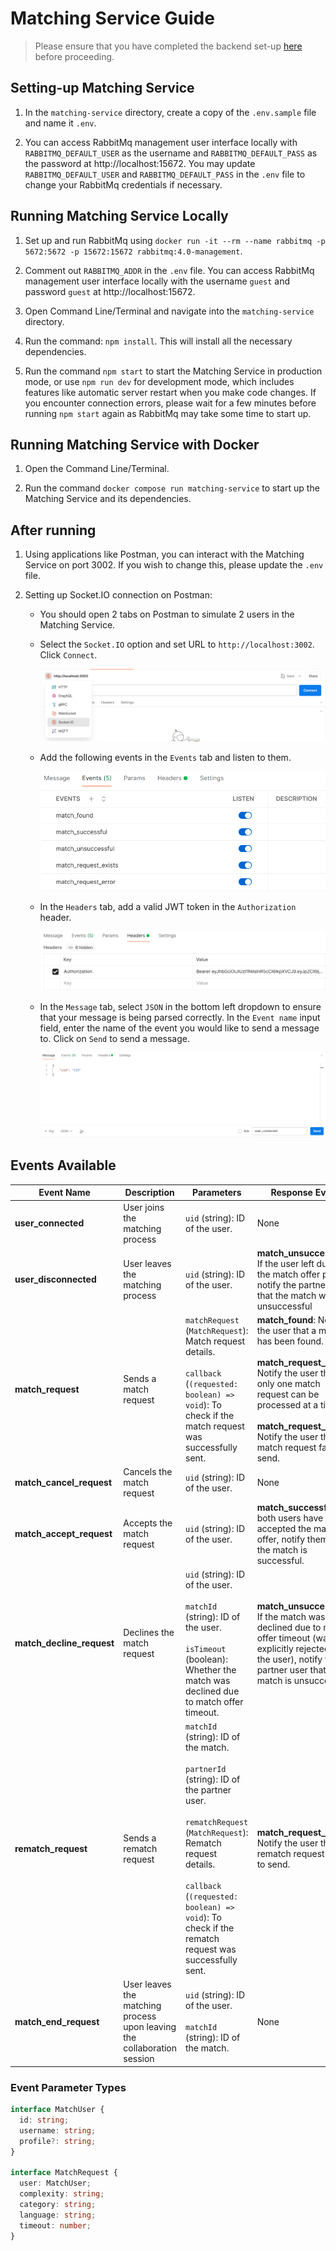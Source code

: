 # Matching Service Guide

> Please ensure that you have completed the backend set-up [here](../README.md) before proceeding.

## Setting-up Matching Service

1. In the `matching-service` directory, create a copy of the `.env.sample` file and name it `.env`.

2. You can access RabbitMq management user interface locally with `RABBITMQ_DEFAULT_USER` as the username and `RABBITMQ_DEFAULT_PASS` as the password at http://localhost:15672. You may update `RABBITMQ_DEFAULT_USER` and `RABBITMQ_DEFAULT_PASS` in the `.env` file to change your RabbitMq credentials if necessary.

## Running Matching Service Locally

1. Set up and run RabbitMq using `docker run -it --rm --name rabbitmq -p 5672:5672 -p 15672:15672 rabbitmq:4.0-management`.

2. Comment out `RABBITMQ_ADDR` in the `.env` file. You can access RabbitMq management user interface locally with the username `guest` and password `guest` at http://localhost:15672.

3. Open Command Line/Terminal and navigate into the `matching-service` directory.

4. Run the command: `npm install`. This will install all the necessary dependencies.

5. Run the command `npm start` to start the Matching Service in production mode, or use `npm run dev` for development mode, which includes features like automatic server restart when you make code changes. If you encounter connection errors, please wait for a few minutes before running `npm start` again as RabbitMq may take some time to start up.

## Running Matching Service with Docker

1. Open the Command Line/Terminal.

2. Run the command `docker compose run matching-service` to start up the Matching Service and its dependencies.

## After running

1. Using applications like Postman, you can interact with the Matching Service on port 3002. If you wish to change this, please update the `.env` file.

2. Setting up Socket.IO connection on Postman:

   - You should open 2 tabs on Postman to simulate 2 users in the Matching Service.

   - Select the `Socket.IO` option and set URL to `http://localhost:3002`. Click `Connect`.

     ![image1.png](./docs/images/postman-setup1.png)

   - Add the following events in the `Events` tab and listen to them.

     ![image2.png](./docs/images/postman-setup2.png)

   - In the `Headers` tab, add a valid JWT token in the `Authorization` header.

     ![image3.png](./docs/images/postman-setup3.png)

   - In the `Message` tab, select `JSON` in the bottom left dropdown to ensure that your message is being parsed correctly. In the `Event name` input field, enter the name of the event you would like to send a message to. Click on `Send` to send a message.

     ![image4.png](./docs/images/postman-setup4.png)

## Events Available

| Event Name                | Description                                                             | Parameters                                                                                                                                                                                                                                                                    | Response Event                                                                                                                                                                                                                                                    |
| ------------------------- | ----------------------------------------------------------------------- | ----------------------------------------------------------------------------------------------------------------------------------------------------------------------------------------------------------------------------------------------------------------------------- | ----------------------------------------------------------------------------------------------------------------------------------------------------------------------------------------------------------------------------------------------------------------- |
| **user_connected**        | User joins the matching process                                         | `uid` (string): ID of the user.                                                                                                                                                                                                                                               | None                                                                                                                                                                                                                                                              |
| **user_disconnected**     | User leaves the matching process                                        | `uid` (string): ID of the user.                                                                                                                                                                                                                                               | **match_unsuccessful**: If the user left during the match offer phase, notify the partner user that the match was unsuccessful                                                                                                                                    |
| **match_request**         | Sends a match request                                                   | `matchRequest` (`MatchRequest`): Match request details. <br><br> `callback` (`(requested: boolean) => void`): To check if the match request was successfully sent.                                                                                                            | **match_found**: Notify the user that a match has been found. <br><br> **match_request_exists**: Notify the user that only one match request can be processed at a time. <br><br> **match_request_error**: Notify the user that the match request failed to send. |
| **match_cancel_request**  | Cancels the match request                                               | `uid` (string): ID of the user.                                                                                                                                                                                                                                               | None                                                                                                                                                                                                                                                              |
| **match_accept_request**  | Accepts the match request                                               | `uid` (string): ID of the user.                                                                                                                                                                                                                                               | **match_successful**: If both users have accepted the match offer, notify them that the match is successful.                                                                                                                                                      |
| **match_decline_request** | Declines the match request                                              | `uid` (string): ID of the user. <br><br> `matchId` (string): ID of the user. <br><br> `isTimeout` (boolean): Whether the match was declined due to match offer timeout.                                                                                                       | **match_unsuccessful**: If the match was not declined due to match offer timeout (was explicitly rejected by the user), notify the partner user that the match is unsuccessful.                                                                                   |
| **rematch_request**       | Sends a rematch request                                                 | `matchId` (string): ID of the match. <br><br> `partnerId` (string): ID of the partner user. <br><br> `rematchRequest` (`MatchRequest`): Rematch request details. <br><br> `callback` (`(requested: boolean) => void`): To check if the rematch request was successfully sent. | **match_request_error**: Notify the user that the rematch request failed to send.                                                                                                                                                                                 |
| **match_end_request**     | User leaves the matching process upon leaving the collaboration session | `uid` (string): ID of the user. <br><br> `matchId` (string): ID of the match.                                                                                                                                                                                                 | None                                                                                                                                                                                                                                                              |

### Event Parameter Types

```typescript
interface MatchUser {
  id: string;
  username: string;
  profile?: string;
}

interface MatchRequest {
  user: MatchUser;
  complexity: string;
  category: string;
  language: string;
  timeout: number;
}
```
